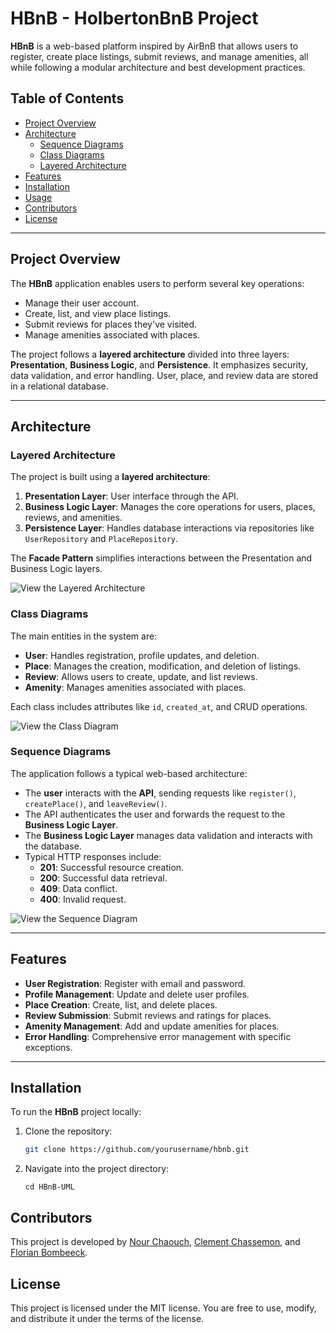 # HBnB - HolbertonBnB Project

**HBnB** is a web-based platform inspired by AirBnB that allows users to register, create place listings, submit reviews, and manage amenities, all while following a modular architecture and best development practices.

## Table of Contents
- [Project Overview](#project-overview)
- [Architecture](#architecture)
  - [Sequence Diagrams](#sequence-diagrams)
  - [Class Diagrams](#class-diagrams)
  - [Layered Architecture](#layered-architecture)
- [Features](#features)
- [Installation](#installation)
- [Usage](#usage)
- [Contributors](#contributors)
- [License](#license)

---

## Project Overview

The **HBnB** application enables users to perform several key operations:
- Manage their user account.
- Create, list, and view place listings.
- Submit reviews for places they've visited.
- Manage amenities associated with places.

The project follows a **layered architecture** divided into three layers: **Presentation**, **Business Logic**, and **Persistence**. It emphasizes security, data validation, and error handling. User, place, and review data are stored in a relational database.

---

## Architecture

### Layered Architecture

The project is built using a **layered architecture**:
1. **Presentation Layer**: User interface through the API.
2. **Business Logic Layer**: Manages the core operations for users, places, reviews, and amenities.
3. **Persistence Layer**: Handles database interactions via repositories like `UserRepository` and `PlaceRepository`.

The **Facade Pattern** simplifies interactions between the Presentation and Business Logic layers.

![View the Layered Architecture](DiagramsPictures/LayerDiagram.png)

### Class Diagrams

The main entities in the system are:
- **User**: Handles registration, profile updates, and deletion.
- **Place**: Manages the creation, modification, and deletion of listings.
- **Review**: Allows users to create, update, and list reviews.
- **Amenity**: Manages amenities associated with places.

Each class includes attributes like `id`, `created_at`, and CRUD operations.

![View the Class Diagram](DiagramsPictures/ClassDiagram.png)

### Sequence Diagrams

The application follows a typical web-based architecture:
- The **user** interacts with the **API**, sending requests like `register()`, `createPlace()`, and `leaveReview()`.
- The API authenticates the user and forwards the request to the **Business Logic Layer**.
- The **Business Logic Layer** manages data validation and interacts with the database.
- Typical HTTP responses include:
  - **201**: Successful resource creation.
  - **200**: Successful data retrieval.
  - **409**: Data conflict.
  - **400**: Invalid request.

![View the Sequence Diagram](DiagramsPictures/SequenceDiagrams.png)

---

## Features

- **User Registration**: Register with email and password.
- **Profile Management**: Update and delete user profiles.
- **Place Creation**: Create, list, and delete places.
- **Review Submission**: Submit reviews and ratings for places.
- **Amenity Management**: Add and update amenities for places.
- **Error Handling**: Comprehensive error management with specific exceptions.

---

## Installation

To run the **HBnB** project locally:

1. Clone the repository:
   ```bash
   git clone https://github.com/yourusername/hbnb.git
   ```

2. Navigate into the project directory:
   ```
   cd HBnB-UML
   ```

## Contributors
This project is developed by [Nour Chaouch](https://github.com/NChaouch/), [Clement Chassemon](https://github.com/UsagerLambda), and [Florian Bombeeck](https://github.com/Pandor3).


## License
This project is licensed under the MIT license. You are free to use, modify, and distribute it under the terms of the license.
